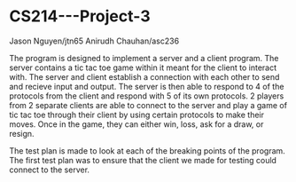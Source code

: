 # CS214---Project-3
Jason Nguyen/jtn65
Anirudh Chauhan/asc236

The program is designed to implement a server and a client program. The server contains a tic tac toe game within it meant for the client to interact with. The server and client establish a connection with each other to send and recieve input and output. The server is then able to respond to 4 of the protocols from the client and respond with 5 of its own protocols. 2 players from 2 separate clients are able to connect to the server and play a game of tic tac toe through their client by using certain protocols to make their moves. Once in the game, they can either win, loss, ask for a draw, or resign.

The test plan is made to look at each of the breaking points of the program. The first test plan was to ensure that the client we made for testing could connect to the server. 
